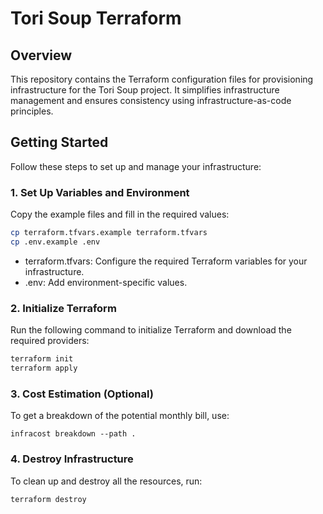 # Tori Soup Terraform

## Overview

This repository contains the Terraform configuration files for provisioning infrastructure for the Tori Soup project. It simplifies infrastructure management and ensures consistency using infrastructure-as-code principles.

## Getting Started

Follow these steps to set up and manage your infrastructure:

### 1. Set Up Variables and Environment
Copy the example files and fill in the required values:

```bash
cp terraform.tfvars.example terraform.tfvars
cp .env.example .env
```

* terraform.tfvars: Configure the required Terraform variables for your infrastructure.
* .env: Add environment-specific values.


### 2. Initialize Terraform
Run the following command to initialize Terraform and download the required providers:
```bash
terraform init
terraform apply
```

### 3. Cost Estimation (Optional)
To get a breakdown of the potential monthly bill, use:
```
infracost breakdown --path .
```

### 4. Destroy Infrastructure
To clean up and destroy all the resources, run:
```
terraform destroy
```
